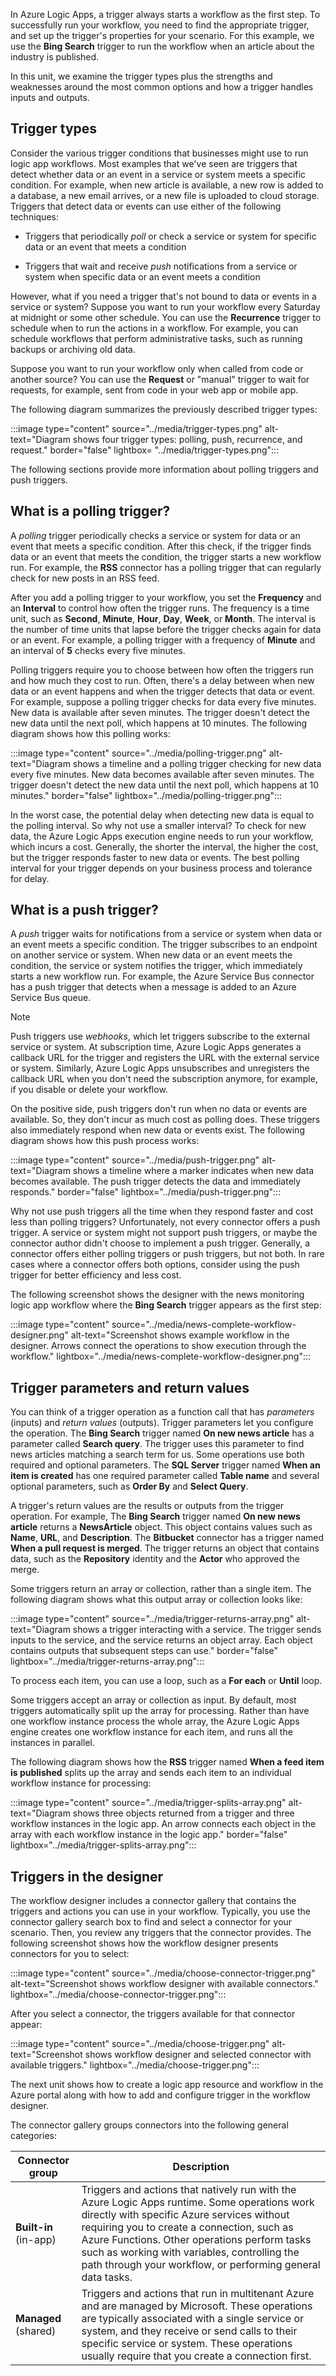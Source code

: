 In Azure Logic Apps, a trigger always starts a workflow as the first step. To successfully run your workflow, you need to find the appropriate trigger, and set up the trigger's properties for your scenario. For this example, we use the **Bing Search** trigger to run the workflow when an article about the industry is published.

In this unit, we examine the trigger types plus the strengths and weaknesses around the most common options and how a trigger handles inputs and outputs.

## Trigger types

Consider the various trigger conditions that businesses might use to run logic app workflows. Most examples that we've seen are triggers that detect whether data or an event in a service or system meets a specific condition. For example, when new article is available, a new row is added to a database, a new email arrives, or a new file is uploaded to cloud storage. Triggers that detect data or events can use either of the following techniques:

* Triggers that periodically *poll* or check a service or system for specific data or an event that meets a condition

* Triggers that wait and receive *push* notifications from a service or system when specific data or an event meets a condition

However, what if you need a trigger that's not bound to data or events in a service or system? Suppose you want to run your workflow every Saturday at midnight or some other schedule. You can use the **Recurrence** trigger to schedule when to run the actions in a workflow. For example, you can schedule workflows that perform administrative tasks, such as running backups or archiving old data.

Suppose you want to run your workflow only when called from code or another source? You can use the **Request** or "manual" trigger to wait for requests, for example, sent from code in your web app or mobile app.

The following diagram summarizes the previously described trigger types:

:::image type="content" source="../media/trigger-types.png" alt-text="Diagram shows four trigger types: polling, push, recurrence, and request." border="false" lightbox= "../media/trigger-types.png":::

The following sections provide more information about polling triggers and push triggers.

## What is a polling trigger?

A *polling* trigger periodically checks a service or system for data or an event that meets a specific condition. After this check, if the trigger finds data or an event that meets the condition, the trigger starts a new workflow run. For example, the **RSS** connector has a polling trigger that can regularly check for new posts in an RSS feed.

After you add a polling trigger to your workflow, you set the **Frequency** and an **Interval** to control how often the trigger runs. The frequency is a time unit, such as **Second**, **Minute**, **Hour**, **Day**, **Week**, or **Month**. The interval is the number of time units that lapse before the trigger checks again for data or an event. For example, a polling trigger with a frequency of **Minute** and an interval of **5** checks every five minutes.

Polling triggers require you to choose between how often the triggers run and how much they cost to run. Often, there's a delay between when new data or an event happens and when the trigger detects that data or event. For example, suppose a polling trigger checks for data every five minutes. New data is available after seven minutes. The trigger doesn't detect the new data until the next poll, which happens at 10 minutes. The following diagram shows how this polling works:

:::image type="content" source="../media/polling-trigger.png" alt-text="Diagram shows a timeline and a polling trigger checking for new data every five minutes. New data becomes available after seven minutes. The trigger doesn't detect the new data until the next poll, which happens at 10 minutes." border="false" lightbox="../media/polling-trigger.png":::

In the worst case, the potential delay when detecting new data is equal to the polling interval. So why not use a smaller interval? To check for new data, the Azure Logic Apps execution engine needs to run your workflow, which incurs a cost. Generally, the shorter the interval, the higher the cost, but the trigger responds faster to new data or events. The best polling interval for your trigger depends on your business process and tolerance for delay.

## What is a push trigger?

A *push* trigger waits for notifications from a service or system when data or an event meets a specific condition. The trigger subscribes to an endpoint on another service or system. When new data or an event meets the condition, the service or system notifies the trigger, which immediately starts a new workflow run. For example, the Azure Service Bus connector has a push trigger that detects when a message is added to an Azure Service Bus queue.

> [!NOTE]
>
> Push triggers use *webhooks*, which let triggers subscribe to the external service or system. 
> At subscription time, Azure Logic Apps generates a callback URL for the trigger and registers 
> the URL with the external service or system. Similarly, Azure Logic Apps unsubscribes and 
> unregisters the callback URL when you don't need the subscription anymore, for example, 
> if you disable or delete your workflow.

On the positive side, push triggers don't run when no data or events are available. So, they don't incur as much cost as polling does. These triggers also immediately respond when new data or events exist. The following diagram shows how this push process works:

:::image type="content" source="../media/push-trigger.png" alt-text="Diagram shows a timeline where a marker indicates when new data becomes available. The push trigger detects the data and immediately responds." border="false" lightbox="../media/push-trigger.png":::

Why not use push triggers all the time when they respond faster and cost less than polling triggers? Unfortunately, not every connector offers a push trigger. A service or system might not support push triggers, or maybe the connector author didn't choose to implement a push trigger. Generally, a connector offers either polling triggers or push triggers, but not both. In rare cases where a connector offers both options, consider using the push trigger for better efficiency and less cost.

The following screenshot shows the designer with the news monitoring logic app workflow where the **Bing Search** trigger appears as the first step:

:::image type="content" source="../media/news-complete-workflow-designer.png" alt-text="Screenshot shows example workflow in the designer. Arrows connect the operations to show execution through the workflow." lightbox="../media/news-complete-workflow-designer.png":::

## Trigger parameters and return values

You can think of a trigger operation as a function call that has *parameters* (inputs) and *return values* (outputs). Trigger parameters let you configure the operation. The **Bing Search** trigger named **On new news article** has a parameter called **Search query**. The trigger uses this parameter to find news articles matching a search term for us. Some operations use both required and optional parameters. The **SQL Server** trigger named **When an item is created** has one required parameter called **Table name** and several optional parameters, such as **Order By** and **Select Query**.

A trigger's return values are the results or outputs from the trigger operation. For example, The **Bing Search** trigger named **On new news article** returns a **NewsArticle** object. This object contains values such as **Name**, **URL**, and **Description**. The **Bitbucket** connector has a trigger named **When a pull request is merged**. The trigger returns an object that contains data, such as the **Repository** identity and the **Actor** who approved the merge.

Some triggers return an array or collection, rather than a single item. The following diagram shows what this output array or collection looks like:

:::image type="content" source="../media/trigger-returns-array.png" alt-text="Diagram shows a trigger interacting with a service. The trigger sends inputs to the service, and the service returns an object array. Each object contains outputs that subsequent steps can use." border="false" lightbox="../media/trigger-returns-array.png":::

To process each item, you can use a loop, such as a **For each** or **Until** loop. 

Some triggers accept an array or collection as input. By default, most triggers automatically split up the array for processing. Rather than have one workflow instance process the whole array, the Azure Logic Apps engine creates one workflow instance for each item, and runs all the instances in parallel.

The following diagram shows how the **RSS** trigger named **When a feed item is published** splits up the array and sends each item to an individual workflow instance for processing:

:::image type="content" source="../media/trigger-splits-array.png" alt-text="Diagram shows three objects returned from a trigger and three workflow instances in the logic app. An arrow connects each object in the array with each workflow instance in the logic app." border="false" lightbox="../media/trigger-splits-array.png":::

## Triggers in the designer

The workflow designer includes a connector gallery that contains the triggers and actions you can use in your workflow. Typically, you use the connector gallery search box to find and select a connector for your scenario. Then, you review any triggers that the connector provides. The following screenshot shows how the workflow designer presents connectors for you to select:

:::image type="content" source="../media/choose-connector-trigger.png" alt-text="Screenshot shows workflow designer with available connectors." lightbox="../media/choose-connector-trigger.png":::

After you select a connector, the triggers available for that connector appear:

:::image type="content" source="../media/choose-trigger.png" alt-text="Screenshot shows workflow designer and selected connector with available triggers." lightbox="../media/choose-trigger.png":::

The next unit shows how to create a logic app resource and workflow in the Azure portal along with how to add and configure trigger in the workflow designer.

The connector gallery groups connectors into the following general categories:

| Connector group | Description |
|-----------------|-------------|
| **Built-in** (in-app) | Triggers and actions that natively run with the Azure Logic Apps runtime. Some operations work directly with specific Azure services without requiring you to create a connection, such as Azure Functions. Other operations perform tasks such as working with variables, controlling the path through your workflow, or performing general data tasks. |
| **Managed** (shared) | Triggers and actions that run in multitenant Azure and are managed by Microsoft. These operations are typically associated with a single service or system, and they receive or send calls to their specific service or system. These operations usually require that you create a connection first. |
